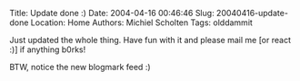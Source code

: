 Title: Update done :)
Date: 2004-04-16 00:46:46
Slug: 20040416-update-done
Location: Home
Authors: Michiel Scholten
Tags: olddammit

<p>Just updated the whole thing. Have fun with it and please mail me [or react :)] if anything b0rks!</p>
<p>BTW, notice the new blogmark feed :)</p>